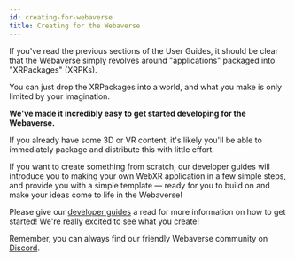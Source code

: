 ```yaml
---
id: creating-for-webaverse
title: Creating for the Webaverse
---
```


If you've read the previous sections of the User Guides, it should be clear that the Webaverse simply revolves around "applications" packaged into "XRPackages" (XRPKs).

You can just drop the XRPackages into a world, and what you make is only limited by your imagination.

**We've made it incredibly easy to get started developing for the Webaverse.**

If you already have some 3D or VR content, it's likely you'll be able to immediately package and distribute this with little effort.

If you want to create something from scratch, our developer guides will introduce you to making your own WebXR application in a few simple steps, and provide you with a simple template &mdash; ready for you to build on and make your ideas come to life in the Webaverse!

Please give our [developer guides](../dev-guides/index.md) a read for more information on how to get started! We're really excited to see what you create!

Remember, you can always find our friendly Webaverse community on <a href="https://discord.gg/MQNUGgB" target="_blank" rel="noopener noreferrer">Discord</a>.
